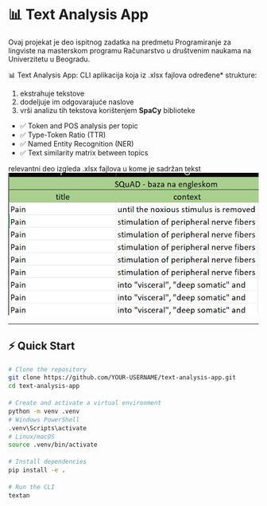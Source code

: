 # 📊 Text Analysis App

Ovaj projekat je deo ispitnog zadatka na predmetu Programiranje za lingviste na masterskom programu 
Računarstvo u društvenim naukama na Univerzitetu u Beogradu. 

📊 Text Analysis App: CLI aplikacija koja iz .xlsx fajlova određene* strukture: 
1) ekstrahuje tekstove
2) dodeljuje im odgovarajuće naslove
3) vrši analizu tih tekstova korištenjem **SpaCy** biblioteke 


- ✅ Token and POS analysis per topic  
- ✅ Type-Token Ratio (TTR)  
- ✅ Named Entity Recognition (NER)  
- ✅ Text similarity matrix between topics

relevantni deo izgleda .xlsx fajlova u kome je sadržan tekst
![Izgled .xlsx fajla](images/izgled_xslx_fajla.png)

---

## ⚡ Quick Start

```bash
# Clone the repository  
git clone https://github.com/YOUR-USERNAME/text-analysis-app.git
cd text-analysis-app

# Create and activate a virtual environment
python -m venv .venv
# Windows PowerShell
.venv\Scripts\activate
# Linux/macOS
source .venv/bin/activate

# Install dependencies
pip install -e .

# Run the CLI
textan 

